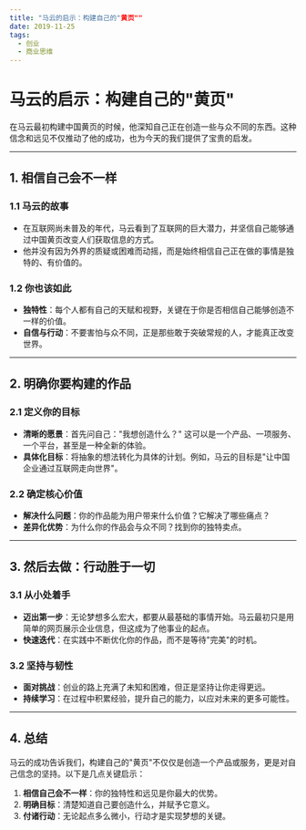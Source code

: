 ```yaml
---
title: "马云的启示：构建自己的"黄页""
date: 2019-11-25
tags:
  - 创业
  - 商业思维
---
```


# 马云的启示：构建自己的"黄页"

在马云最初构建中国黄页的时候，他深知自己正在创造一些与众不同的东西。这种信念和远见不仅推动了他的成功，也为今天的我们提供了宝贵的启发。

---

## 1. **相信自己会不一样**

### 1.1 马云的故事
- 在互联网尚未普及的年代，马云看到了互联网的巨大潜力，并坚信自己能够通过中国黄页改变人们获取信息的方式。
- 他并没有因为外界的质疑或困难而动摇，而是始终相信自己正在做的事情是独特的、有价值的。

### 1.2 你也该如此
- **独特性**：每个人都有自己的天赋和视野，关键在于你是否相信自己能够创造不一样的价值。
- **自信与行动**：不要害怕与众不同，正是那些敢于突破常规的人，才能真正改变世界。

---

## 2. **明确你要构建的作品**

### 2.1 定义你的目标
- **清晰的愿景**：首先问自己："我想创造什么？" 这可以是一个产品、一项服务、一个平台，甚至是一种全新的体验。
- **具体化目标**：将抽象的想法转化为具体的计划。例如，马云的目标是"让中国企业通过互联网走向世界"。

### 2.2 确定核心价值
- **解决什么问题**：你的作品能为用户带来什么价值？它解决了哪些痛点？
- **差异化优势**：为什么你的作品会与众不同？找到你的独特卖点。

---

## 3. **然后去做：行动胜于一切**

### 3.1 从小处着手
- **迈出第一步**：无论梦想多么宏大，都要从最基础的事情开始。马云最初只是用简单的网页展示企业信息，但这成为了他事业的起点。
- **快速迭代**：在实践中不断优化你的作品，而不是等待"完美"的时机。

### 3.2 坚持与韧性
- **面对挑战**：创业的路上充满了未知和困难，但正是坚持让你走得更远。
- **持续学习**：在过程中积累经验，提升自己的能力，以应对未来的更多可能性。

---

## 4. **总结**

马云的成功告诉我们，构建自己的"黄页"不仅仅是创造一个产品或服务，更是对自己信念的坚持。以下是几点关键启示：
1. **相信自己会不一样**：你的独特性和远见是你最大的优势。
2. **明确目标**：清楚知道自己要创造什么，并赋予它意义。
3. **付诸行动**：无论起点多么微小，行动才是实现梦想的关键。